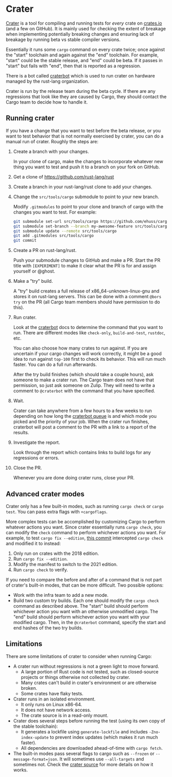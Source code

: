 # Crater

[Crater](https://github.com/rust-lang/crater) is a tool for compiling and running tests for _every_ crate on [crates.io](https://crates.io) (and a few on GitHub).
It is mainly used for checking the extent of breakage when implementing potentially breaking changes and ensuring lack of breakage by running beta vs stable compiler versions.

Essentially it runs some `cargo` command on every crate twice; once against the "start" toolchain and again against the "end" toolchain.
For example, "start" could be the stable release, and "end" could be beta.
If it passes in "start" but fails with "end", then that is reported as a regression.

There is a bot called [craterbot] which is used to run crater on hardware managed by the rust-lang organization.

Crater is run by the release team during the beta cycle.
If there are any regressions that look like they are caused by Cargo, they should contact the Cargo team to decide how to handle it.

## Running crater

If you have a change that you want to test before the beta release, or you want to test behavior that is not normally exercised by crater, you can do a manual run of crater.
Roughly the steps are:

1. Create a branch with your changes.

   In your clone of cargo, make the changes to incorporate whatever new thing you want to test and push it to a branch on your fork on GitHub.

2. Get a clone of <https://github.com/rust-lang/rust>

3. Create a branch in your rust-lang/rust clone to add your changes.

4. Change the `src/tools/cargo` submodule to point to your new branch.

   Modify `.gitmodules` to point to your clone and branch of cargo with the changes you want to test.
   For example:

   ```bash
   git submodule set-url src/tools/cargo https://github.com/ehuss/cargo.git
   git submodule set-branch --branch my-awesome-feature src/tools/cargo
   git submodule update --remote src/tools/cargo
   git add .gitmodules src/tools/cargo
   git commit
   ```

5. Create a PR on rust-lang/rust.

   Push your submodule changes to GitHub and make a PR.
   Start the PR title with `[EXPERIMENT]` to make it clear what the PR is for and assign yourself or @ghost.

6. Make a "try" build.

   A "try" build creates a full release of x86_64-unknown-linux-gnu and stores it on rust-lang servers.
   This can be done with a comment `@bors try` on the PR (all Cargo team members should have permission to do this).

7. Run crater.

   Look at the [craterbot] docs to determine the command that you want to run.
   There are different modes like `check-only`, `build-and-test`, `rustdoc`, etc.

   You can also choose how many crates to run against.
   If you are uncertain if your cargo changes will work correctly, it might be a good idea to run against `top-100` first to check its behavior.
   This will run much faster.
   You can do a full run afterwards.

   After the try build finishes (which should take a couple hours), ask someone to make a crater run.
   The Cargo team does not have that permission, so just ask someone on Zulip.
   They will need to write a comment to `@craterbot` with the command that you have specified.

8. Wait.

   Crater can take anywhere from a few hours to a few weeks to run depending on how long the [craterbot queue](https://crater.rust-lang.org/) is and which mode you picked and the priority of your job.
   When the crater run finishes, craterbot will post a comment to the PR with a link to a report of the results.

9. Investigate the report.

   Look through the report which contains links to build logs for any regressions or errors.

10. Close the PR.

    Whenever you are done doing crater runs, close your PR.

[craterbot]: https://github.com/rust-lang/crater/blob/master/docs/bot-usage.md


## Advanced crater modes

Crater only has a few built-in modes, such as running `cargo check` or `cargo test`.
You can pass extra flags with `+cargoflags`.

More complex tests can be accomplished by customizing Cargo to perform whatever actions you want.
Since crater essentially runs `cargo check`, you can modify the `check` command to perform whichever actions you want.
For example, to test `cargo fix --edition`, [this commit](https://github.com/ehuss/cargo/commit/6901690a6f8d519efb4fabf48c1c2b94af0c3bd8) intercepted `cargo check` and modified it to instead:

1. Only run on crates with the 2018 edition.
2. Run `cargo fix --edition`.
3. Modify the manifest to switch to the 2021 edition.
4. Run `cargo check` to verify.

If you need to compare the before and after of a command that is not part of crater's built-in modes, that can be more difficult.
Two possible options:

* Work with the infra team to add a new mode.
* Build two custom try builds.
  Each one should modify the `cargo check` command as described above.
  The "start" build should perform whichever action you want with an otherwise unmodified cargo.
  The "end" build should perform whichever action you want with your modified cargo.
  Then, in the `@craterbot` command, specify the start and end hashes of the two try builds.

## Limitations

There are some limitations of crater to consider when running Cargo:

* A crater run without regressions is not a green light to move forward.
   * A large portion of Rust code is not tested, such as closed-source projects or things otherwise not collected by crater.
   * Many crates can't build in crater's environment or are otherwise broken.
   * Some crates have flaky tests.
* Crater runs in an isolated environment.
    * It only runs on Linux x86-64.
    * It does not have network access.
    * The crate source is in a read-only mount.
* Crater does several steps before running the test (using its own copy of the stable toolchain):
    * It generates a lockfile using `generate-lockfile` and includes `-Zno-index-update` to prevent index updates (which makes it run much faster).
    * All dependencies are downloaded ahead-of-time with `cargo fetch`.
* The built-in modes pass several flags to cargo such as `--frozen` or `--message-format=json`.
  It will sometimes use `--all-targets` and sometimes not.
  Check the [crater source](https://github.com/rust-lang/crater/blob/master/src/runner/test.rs) for more details on how it works.
